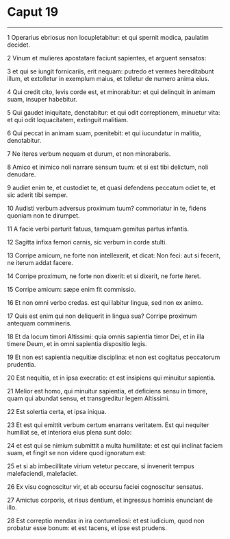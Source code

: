 # Caput 19

***

1 Operarius ebriosus non locupletabitur: et qui spernit modica, paulatim decidet.

2 Vinum et mulieres apostatare faciunt sapientes, et arguent sensatos:

3 et qui se iungit fornicariis, erit nequam: putredo et vermes hereditabunt illum, et extolletur in exemplum maius, et tolletur de numero anima eius.

4 Qui credit cito, levis corde est, et minorabitur: et qui delinquit in animam suam, insuper habebitur.

5 Qui gaudet iniquitate, denotabitur: et qui odit correptionem, minuetur vita: et qui odit loquacitatem, extinguit malitiam.

6 Qui peccat in animam suam, pœnitebit: et qui iucundatur in malitia, denotabitur.

7 Ne iteres verbum nequam et durum, et non minoraberis.

8 Amico et inimico noli narrare sensum tuum: et si est tibi delictum, noli denudare.

9 audiet enim te, et custodiet te, et quasi defendens peccatum odiet te, et sic aderit tibi semper.

10 Audisti verbum adversus proximum tuum? commoriatur in te, fidens quoniam non te dirumpet.

11 A facie verbi parturit fatuus, tamquam gemitus partus infantis.

12 Sagitta infixa femori carnis, sic verbum in corde stulti.

13 Corripe amicum, ne forte non intellexerit, et dicat: Non feci: aut si fecerit, ne iterum addat facere.

14 Corripe proximum, ne forte non dixerit: et si dixerit, ne forte iteret.

15 Corripe amicum: sæpe enim fit commissio.

16 Et non omni verbo credas. est qui labitur lingua, sed non ex animo.

17 Quis est enim qui non deliquerit in lingua sua? Corripe proximum antequam commineris.

18 Et da locum timori Altissimi: quia omnis sapientia timor Dei, et in illa timere Deum, et in omni sapientia dispositio legis.

19 Et non est sapientia nequitiæ disciplina: et non est cogitatus peccatorum prudentia.

20 Est nequitia, et in ipsa execratio: et est insipiens qui minuitur sapientia.

21 Melior est homo, qui minuitur sapientia, et deficiens sensu in timore, quam qui abundat sensu, et transgreditur legem Altissimi.

22 Est solertia certa, et ipsa iniqua.

23 Et est qui emittit verbum certum enarrans veritatem. Est qui nequiter humiliat se, et interiora eius plena sunt dolo:

24 et est qui se nimium submittit a multa humilitate: et est qui inclinat faciem suam, et fingit se non videre quod ignoratum est:

25 et si ab imbecillitate virium vetetur peccare, si invenerit tempus malefaciendi, malefaciet.

26 Ex visu cognoscitur vir, et ab occursu faciei cognoscitur sensatus.

27 Amictus corporis, et risus dentium, et ingressus hominis enunciant de illo.

28 Est correptio mendax in ira contumeliosi: et est iudicium, quod non probatur esse bonum: et est tacens, et ipse est prudens.

